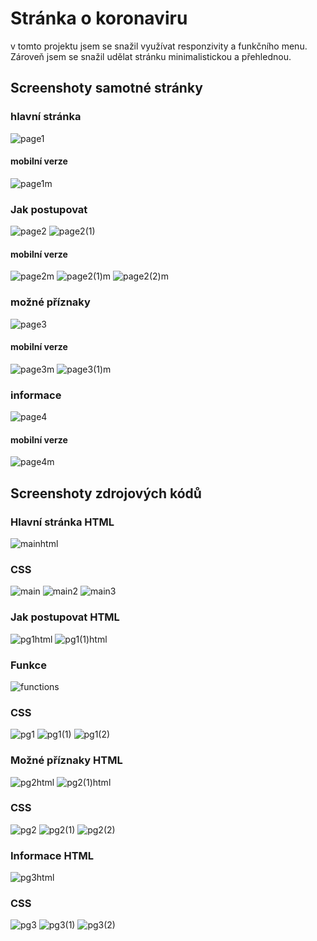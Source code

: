 # Stránka o koronaviru
v tomto projektu jsem se snažil využívat responzivity a funkčního menu. Zároveň jsem se snažil udělat stránku minimalistickou a přehlednou.
## Screenshoty samotné stránky
### hlavní stránka
![page1](img/page1.png)
#### mobilní verze
![page1m](img/page1m.png)
### Jak postupovat
![page2](img/page2.png)
![page2(1)](img/page2(1).png)
#### mobilní verze
![page2m](img/page2m.png)
![page2(1)m](img/page2(1)m.png)
![page2(2)m](img/page2(2)m.png)
### možné příznaky
![page3](img/page3.png)
#### mobilní verze
![page3m](img/page3m.png)
![page3(1)m](img/page3(1)m.png)
### informace
![page4](img/page4.png)
#### mobilní verze
![page4m](img/page4m.png)
## Screenshoty zdrojových kódů
### Hlavní stránka HTML
![mainhtml](img/mainhtml.png)
### CSS
![main](img/main.png)
![main2](img/main2.png)
![main3](img/main3.png)
### Jak postupovat HTML
![pg1html](img/pg1html.png)
![pg1(1)html](img/pg1(1)html.png)
### Funkce
![functions](img/functions.png)
### CSS
![pg1](img/pg1.png)
![pg1(1)](img/pg1(1).png)
![pg1(2)](img/pg1(2).png)
### Možné příznaky HTML
![pg2html](img/pg2html.png)
![pg2(1)html](img/pg2(1)html.png)
### CSS
![pg2](img/pg2.png)
![pg2(1)](img/pg2(1).png)
![pg2(2)](img/pg2(2).png)
### Informace HTML
![pg3html](img/pg3html.png)
### CSS
![pg3](img/pg3.png)
![pg3(1)](img/pg3(1).png)
![pg3(2)](img/pg3(2).png)
